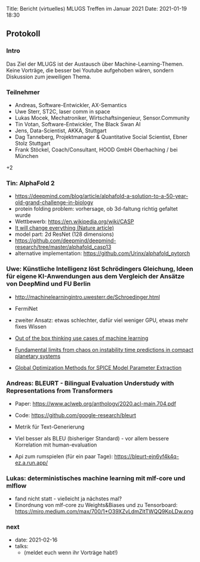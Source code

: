 Title: Bericht (virtuelles) MLUGS Treffen im Januar 2021
Date: 2021-01-19 18:30

## Protokoll

### Intro

Das Ziel der MLUGS ist der Austausch über Machine-Learning-Themen.
Keine Vorträge, die besser bei Youtube aufgehoben wären, sondern Diskussion zum jeweiligen Thema.

### Teilnehmer

- Andreas, Software-Entwickler, AX-Semantics
- Uwe Sterr, ST2C, laser comm in space
- Lukas Mocek, Mechatroniker, Wirtschaftsingenieur, Sensor.Community
- Tin Votan, Software-Entwickler, The Black Swan AI
- Jens, Data-Scientist, AKKA, Stuttgart
- Dag Tanneberg, Projektmanager & Quantitative Social Scientist, Ebner Stolz Stuttgart
- Frank Stöckel, Coach/Consultant, HOOD GmbH Oberhaching / bei München

+2

### Tin: AlphaFold 2

- <https://deepmind.com/blog/article/alphafold-a-solution-to-a-50-year-old-grand-challenge-in-biology>
- protein folding problem: vorhersage, ob 3d-faltung richtig gefaltet wurde
- Wettbewerb: <https://en.wikipedia.org/wiki/CASP>
- [It will change everything (Nature article)](https://www.nature.com/articles/d41586-020-03348-4)
- model part: 2d ResNet (128 dimensions)
- <https://github.com/deepmind/deepmind-research/tree/master/alphafold_casp13>
- alternative implementation: <https://github.com/Urinx/alphafold_pytorch>


### Uwe: Künstliche Intelligenz löst Schrödingers Gleichung, Ideen für eigene KI-Anwendungen aus dem Vergleich der Ansätze von DeepMind und FU Berlin

- <http://machinelearningintro.uwesterr.de/Schroedinger.html>
- FermiNet
- zweiter Ansatz: etwas schlechter, dafür viel weniger GPU, etwas mehr fixes Wissen

- [Out of the box thinking use cases of machine learning](http://machinelearningintro.uwesterr.de/mlAplicationExamples.html)
- [Fundamental limits from chaos on instability time predictions in compact planetary systems](http://machinelearningintro.uwesterr.de/StabilityPlanetarySystem.html)
- [Global Optimization Methods for SPICE Model Parameter Extraction](http://machinelearningintro.uwesterr.de/ErmittlungVonSimulationsParametern.html)


### Andreas: BLEURT - Bilingual Evaluation Understudy with Representations from Transformers

- Paper: <https://www.aclweb.org/anthology/2020.acl-main.704.pdf>
- Code: <https://github.com/google-research/bleurt>

- Metrik für Text-Generierung
- Viel besser als BLEU (bisheriger Standard) - vor allem bessere Korrelation mit human-evaluation

- Api zum rumspielen (für ein paar Tage): <https://bleurt-ejn6yf4k4q-ez.a.run.app/>


### Lukas: deterministisches machine learning mit mlf-core und mlflow

- fand nicht statt - vielleicht ja nächstes mal?
- Einordnung von mlf-core zu Weights&Biases und zu Tensorboard: <https://miro.medium.com/max/700/1*O39XZvLdmZItTWQQ9KpLDw.png>


### next

- date: 2021-02-16
- talks:
  - (meldet euch wenn ihr Vorträge habt!)
